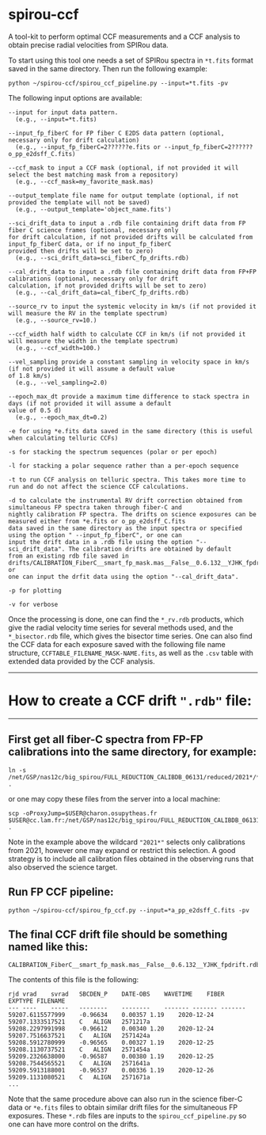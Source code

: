 # spirou-ccf
A tool-kit to perform optimal CCF measurements and a CCF analysis to obtain precise radial velocities from SPIRou data. 

To start using this tool one needs a set of SPIRou spectra in `*t.fits` format saved in the same directory.  Then run the following example:

```
python ~/spirou-ccf/spirou_ccf_pipeline.py --input=*t.fits -pv
```

The following input options are available:
```
--input for input data pattern. 
  (e.g., --input=*t.fits)
  
--input_fp_fiberC for FP fiber C E2DS data pattern (optional, necessary only for drift calculation)
  (e.g., --input_fp_fiberC=2??????e.fits or --input_fp_fiberC=2??????o_pp_e2dsff_C.fits)
  
--ccf_mask to input a CCF mask (optional, if not provided it will select the best matching mask from a repository)
  (e.g., --ccf_mask=my_favorite_mask.mas)
  
--output_template file name for output template (optional, if not provided the template will not be saved)
  (e.g., --output_template='object_name.fits')
  
--sci_drift_data to input a .rdb file containing drift data from FP fiber C science frames (optional, necessary only 
for drift calculation, if not provided drifts will be calculated from input_fp_fiberC data, or if no input_fp_fiberC 
provided then drifts will be set to zero)
  (e.g., --sci_drift_data=sci_fiberC_fp_drifts.rdb) 
  
--cal_drift_data to input a .rdb file containing drift data from FP+FP calibrations (optional, necessary only for drift 
calculation, if not provided drifts will be set to zero)
  (e.g., --cal_drift_data=cal_fiberC_fp_drifts.rdb)
  
--source_rv to input the systemic velocity in km/s (if not provided it will measure the RV in the template spectrum)
  (e.g., --source_rv=10.)
  
--ccf_width half width to calculate CCF in km/s (if not provided it will measure the width in the template spectrum)
  (e.g., --ccf_width=100.)
  
--vel_sampling provide a constant sampling in velocity space in km/s (if not provided it will assume a default value 
of 1.8 km/s)
  (e.g., --vel_sampling=2.0)
  
--epoch_max_dt provide a maximum time difference to stack spectra in days (if not provided it will assume a default 
value of 0.5 d)
  (e.g., --epoch_max_dt=0.2)
  
-e for using *e.fits data saved in the same directory (this is useful when calculating telluric CCFs)

-s for stacking the spectrum sequences (polar or per epoch)

-l for stacking a polar sequence rather than a per-epoch sequence

-t to run CCF analysis on telluric spectra. This takes more time to run and do not affect the science CCF calculations.

-d to calculate the instrumental RV drift correction obtained from simultaneous FP spectra taken through fiber-C and 
nightly calibration FP spectra. The drifts on science exposures can be measured either from *e.fits or o_pp_e2dsff_C.fits 
data saved in the same directory as the input spectra or specified using the option " --input_fp_fiberC", or one can 
input the drift data in a .rdb file using the option "--sci_drift_data". The calibration drifts are obtained by default 
from an existing rdb file saved in drifts/CALIBRATION_FiberC__smart_fp_mask.mas__False__0.6.132__YJHK_fpdrift.rdb or 
one can input the drfit data using the option "--cal_drift_data".

-p for plotting

-v for verbose
```

Once the processing is done, one can find the `*_rv.rdb` products, which give the radial velocity time series for several methods used, and the `*_bisector.rdb` file, which gives the bisector time series. One can also find the CCF data for each exposure saved with the following file name structure, `CCFTABLE_FILENAME_MASK-NAME.fits`, as well as the `.csv` table with extended data provided by the CCF analysis. 



*****************************************
# How to create a CCF drift `".rdb"` file:
*****************************************

## First get all fiber-C spectra from FP-FP calibrations into the same directory, for example:

```
ln -s /net/GSP/nas12c/big_spirou/FULL_REDUCTION_CALIBDB_06131/reduced/2021*/*a_pp_e2dsff_C.fits .
```

or one may copy these files from the server into a local machine:

```
scp -oProxyJump=$USER@charon.osupytheas.fr $USER@cc.lam.fr:/net/GSP/nas12c/big_spirou/FULL_REDUCTION_CALIBDB_06131/reduced/2021*/*a_pp_e2dsff_C.fits .
```

Note in the example above the wildcard `"2021*"` selects only calibrations from 2021, however one may expand or restrict this selection. A good strategy is to include all calibration files obtained in the observing runs that also observed the science target.

## Run FP CCF pipeline:

```
python ~/spirou-ccf/spirou_fp_ccf.py --input=*a_pp_e2dsff_C.fits -pv 
```

## The final CCF drift file should be something named like this:

```
CALIBRATION_FiberC__smart_fp_mask.mas__False__0.6.132__YJHK_fpdrift.rdb
```

The contents of this file is the following:

```
rjd	vrad	svrad	SBCDEN_P	DATE-OBS	WAVETIME	FIBER	EXPTYPE	FILENAME	
---	----	-----	--------	--------	-------	-------	-------
59207.6115577999	-0.96634	0.00357	1.19	2020-12-24	59207.1333517521	C	ALIGN	2571217a
59208.2297991998	-0.96612	0.00340	1.20	2020-12-24	59207.7516637521	C	ALIGN	2571424a
59208.5912780999	-0.96565	0.00327	1.19	2020-12-25	59208.1130737521	C	ALIGN	2571454a
59209.2326638000	-0.96587	0.00380	1.19	2020-12-25	59208.7544565521	C	ALIGN	2571641a
59209.5913188001	-0.96537	0.00336	1.19	2020-12-26	59209.1131080521	C	ALIGN	2571671a
...
```

Note that the same procedure above can also run in the science fiber-C data or `*e.fits` files to obtain similar drift files for the simultaneous FP exposures.  These `*.rdb` files are inputs to the `spirou_ccf_pipeline.py` so one can have more control on the drifts. 
